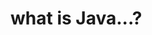<!DOCTYPE html>
<html lang="en">
<head>
    <meta charset="UTF-8">
    <title>Java Learning</title>
</head>
<body>
    <h1> what is Java...?</h1>
    
</body>
</html>